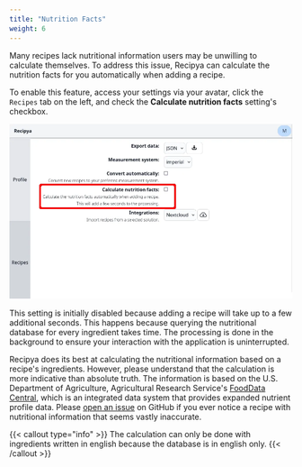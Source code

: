 ```yaml
---
title: "Nutrition Facts"
weight: 6
---
```


Many recipes lack nutritional information users may be unwilling to calculate themselves. To address this issue,
Recipya can calculate the nutrition facts for you automatically when adding a recipe.

To enable this feature, access your settings via your avatar, click the `Recipes` tab on the left, and 
check the **Calculate nutrition facts** setting's checkbox. 

![](settings-nutrition-facts.webp)

This setting is initially disabled because adding a recipe will take up to a few additional seconds. This happens
because querying the nutritional database for every ingredient takes time. The processing is 
done in the background to ensure your interaction with the application is uninterrupted.

Recipya does its best at calculating the nutritional information based on a recipe's ingredients. However, please 
understand that the calculation is more indicative than absolute truth. The information is based on the U.S. Department 
of Agriculture, Agricultural Research Service's [FoodData Central](https://fdc.nal.usda.gov), which is an integrated 
data system that provides expanded nutrient profile data. Please [open an issue](https://github.com/reaper47/recipya/issues/new?assignees=&labels=bug&projects=&template=bug_report.md&title=Problem+with+nutrition+facts)
on GitHub if you ever notice a recipe with nutritional information that seems vastly inaccurate.

{{< callout type="info" >}}
The calculation can only be done with ingredients written in english because the database is in english only.
{{< /callout >}}
